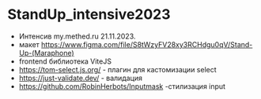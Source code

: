 # StandUp_intensive2023

- Интенсив my.methed.ru 21.11.2023.
- макет https://www.figma.com/file/S8tWzyFV28xy3RCHdgu0qV/Stand-Up-(Maraphone)
- frontend библиотека ViteJS
- https://tom-select.js.org/ - плагин для кастомизации select
- https://just-validate.dev/ - валидация
- https://github.com/RobinHerbots/Inputmask -стилизация input
